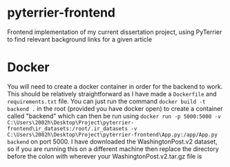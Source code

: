 # pyterrier-frontend
Frontend implementation of my current dissertation project, using PyTerrier to find relevant background links for a given article

# Docker
You will need to create a docker container in order for the backend to work. This should be relatively straightforward as I have
made a `Dockerfile` and `requirements.txt` file. You can just run the command `docker build -t backend .` in the root (provided
you have docker open) to create a container called "backend" which can then be run using `docker run -p 5000:5000 -v C:\Users\2002h\Desktop\Project\pyterrier-frontend\ir_datasets:/root/.ir_datasets -v C:\Users\2002h\Desktop\Project\pyterrier-frontend\App.py:/app/App.py backend` on port 5000. I have downloaded the WashingtonPost.v2 dataset, so if you are running this on a different machine then replace the directory before the colon with wherever your WashingtonPost.v2.tar.gz file is
